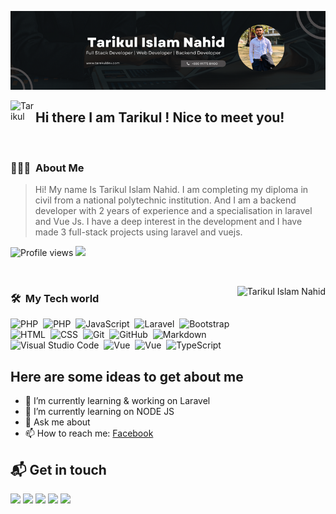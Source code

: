 ![Tarikul Islam Nahid Banner](https://github.com/tarikulIslamNahid/tarikulIslamNahid/blob/main/tarikulIslamNahid.png)

<img alt="Tarikul" src="https://c.tenor.com/z2xJqhCpneIAAAAM/wave-hand.gif" width='40' align="left"/>  <h2>  Hi there   I am Tarikul ! Nice to meet you!</h2>

&nbsp;

### 👨🏻‍💻 &nbsp;About Me

> Hi! My name Is Tarikul Islam Nahid. I am completing my diploma in civil from a national polytechnic institution. And I am a backend developer with 2 years of experience  and a specialisation in laravel and Vue Js.  I have a deep interest in the development and I have made 3 full-stack projects using laravel and vuejs.
&nbsp;


![Profile views](https://gpvc.arturio.dev/tarikulIslamNahid)  <img src="https://img.shields.io/github/followers/tarikulIslamNahid?label=Follow" style=" float:left, margin-right:10px" />

&nbsp;

 <img alt="Tarikul Islam Nahid" src="https://github-readme-stats.vercel.app/api/top-langs/?username=tarikulIslamNahid&theme=blue-green" align="right"/>


### 🛠 &nbsp;My Tech world


![PHP](https://img.shields.io/badge/-PHP-05122A?style=flat&logo=php)&nbsp;
![PHP](https://img.shields.io/badge/-Mysql-05122A?style=flat&logo=mysql)&nbsp;
![JavaScript](https://img.shields.io/badge/-JavaScript-05122A?style=flat&logo=javascript)&nbsp;
![Laravel](https://img.shields.io/badge/-Laravel-05122A?style=flat&logo=laravel)&nbsp;
![Bootstrap](https://img.shields.io/badge/-Bootstrap-05122A?style=flat&logo=bootstrap&logoColor=563D7C)\
![HTML](https://img.shields.io/badge/-HTML-05122A?style=flat&logo=HTML5)&nbsp;
![CSS](https://img.shields.io/badge/-CSS-05122A?style=flat&logo=CSS3&logoColor=1572B6)&nbsp;
![Git](https://img.shields.io/badge/-Git-05122A?style=flat&logo=git)&nbsp;
![GitHub](https://img.shields.io/badge/-GitHub-05122A?style=flat&logo=github)&nbsp;
![Markdown](https://img.shields.io/badge/-Markdown-05122A?style=flat&logo=markdown)\
![Visual Studio Code](https://img.shields.io/badge/-Visual%20Studio%20Code-05122A?style=flat&logo=visual-studio-code&logoColor=007ACC)&nbsp;
![Vue](https://img.shields.io/badge/-Vue.Js-05122A?style=flat&logo=vue.js)&nbsp;
![Vue](https://img.shields.io/badge/-Nuxt.Js-05122A?style=flat&logo=nuxt.js)&nbsp;
![TypeScript](https://img.shields.io/badge/-Tailwind-05122A?style=flat&logo=tailwindcss)&nbsp;

## Here are some ideas to get about me
- 🔭 I’m currently learning & working on Laravel
- 🌱 I’m currently learning on NODE JS 
- 💬 Ask me about 
- 📫 How to reach me: [Facebook](https://facebook.com/md.tarekul.313)

## 📬 Get in touch
<p align="left">
<a href="https://www.tarekuldev.com"><img src="https://img.shields.io/badge/-tarekuldev.com-3423A6?style=flat&logo=Google-Chrome&logoColor=white"/></a>
<a href="https://www.linkedin.com/in/tarikulislamnahid/"><img src="https://img.shields.io/badge/-Tarikul%20Islam%20Nahid-0077B5?style=flat&logo=Linkedin&logoColor=white"/></a>
<a href="mailto:tarikulislamnahid15@gmail.com"><img src="https://img.shields.io/badge/-tarikulislamnahid15@gmail.com-D14836?style=flat&logo=Gmail&logoColor=white"/></a>
<a href="https://www.facebook.com/md.tarekul.313"><img src="https://img.shields.io/badge/-@TarikulIslamNahid-4267B2?style=flat&logo=Facebook&logoColor=white"/></a>
<a href="https://www.instagram.com/tarikulislamnahid/"><img src="https://img.shields.io/badge/-@TarikulIslam-8a3ab9?style=flat&logo=Instagram&logoColor=white"/></a>
</p>
